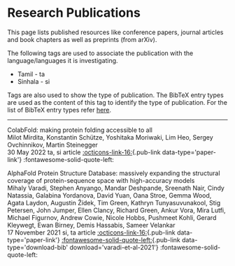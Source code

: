 <!-- @format -->

# Research Publications

This page lists published resources like conference papers, journal articles and book chapters as well as preprints (from arXiv).

The following tags are used to associate the publication with the language/languages it is investigating.

- Tamil - <lang>ta</lang>
- Sinhala - <lang>si</lang>

Tags are also used to show the type of publication. The BibTeX entry types are used as the content of this tag to identify the type of publication. For the list of BibTeX entry types refer [here](https://www.bibtex.com/e/entry-types/).

---
<!--  -->
<pub-title>ColabFold: making protein folding accessible to all</pub-title><br/>
<pub-authors>Milot Mirdita, Konstantin Schütze, Yoshitaka Moriwaki, Lim Heo, Sergey Ovchinnikov, Martin Steinegger </pub-authors><br/>
<pub-year>30 May 2022</pub-year> 
<lang>ta, si</lang> 
<entry-type>article</entry-type> 
[:octicons-link-16:](https://aclanthology.org/D19-1632/){.pub-link data-type='paper-link'}
<bibtex-copy  title='Copy to clipboard' data-clipboard-text='@article{Mirdita2022-ms,
  title    ={ColabFold: making protein folding accessible to all},
  author   ={Mirdita, Milot and Sch{\"u}tze, Konstantin and Moriwaki,
              Yoshitaka and Heo, Lim and Ovchinnikov, Sergey and Steinegger,
              Martin},
  journal  ={Nature Methods},
  volume   =  19,
  number   =  6,
  pages    ={679--682},
  month    =  jun,
  year     =  2022}'>:fontawesome-solid-quote-left:</bibtex-copy>
<!--  -->

<!--  -->
<pub-title>AlphaFold Protein Structure Database: massively expanding the structural coverage of protein-sequence space with high-accuracy models</pub-title><br/>
<pub-authors>Mihaly Varadi, Stephen Anyango, Mandar Deshpande, Sreenath Nair, Cindy Natassia, Galabina Yordanova, David Yuan, Oana Stroe, Gemma Wood, Agata Laydon, Augustin Žídek, Tim Green, Kathryn Tunyasuvunakool, Stig Petersen, John Jumper, Ellen Clancy, Richard Green, Ankur Vora, Mira Lutfi, Michael Figurnov, Andrew Cowie, Nicole Hobbs, Pushmeet Kohli, Gerard Kleywegt, Ewan Birney, Demis Hassabis, Sameer Velankar</pub-authors><br/>
<pub-year>17 November 2021</pub-year>
<lang>si, ta</lang> 
<entry-type>article</entry-type>
[:octicons-link-16:](https://academic.oup.com/nar/article/50/D1/D439/6430488){.pub-link data-type='paper-link'}
[:fontawesome-solid-quote-left:](./bib/varadi-et-al-2021.bib){.pub-link data-type='download-bib' download='varadi-et-al-2021'}
<bibtex-copy title='Copy to clipboard' data-clipboard-text='@article{10.1093/nar/gkab1061,
  author = {Varadi, Mihaly and Anyango, Stephen and Deshpande, Mandar and Nair, Sreenath and Natassia, Cindy and Yordanova, Galabina and Yuan, David and Stroe, Oana and Wood, Gemma and Laydon, Agata and Žídek, Augustin and Green, Tim and Tunyasuvunakool, Kathryn and Petersen, Stig and Jumper, John and Clancy, Ellen and Green, Richard and Vora, Ankur and Lutfi, Mira and Figurnov, Michael and Cowie, Andrew and Hobbs, Nicole and Kohli, Pushmeet and Kleywegt, Gerard and Birney, Ewan and Hassabis, Demis and Velankar, Sameer},
  title = "{AlphaFold Protein Structure Database: massively expanding the structural coverage of protein-sequence space with high-accuracy models}",
  journal = {Nucleic Acids Research},
  volume = {50},
  number = {D1},
  pages = {D439-D444},
  year = {2021},
  month = {11},
  abstract = "{The AlphaFold Protein Structure Database (AlphaFold DB, https://alphafold.ebi.ac.uk) is an openly accessible, extensive database of high-accuracy protein-structure predictions. Powered by AlphaFold v2.0 of DeepMind, it has enabled an unprecedented expansion of the structural coverage of the known protein-sequence space. AlphaFold DB provides programmatic access to and interactive visualization of predicted atomic coordinates, per-residue and pairwise model-confidence estimates and predicted aligned errors. The initial release of AlphaFold DB contains over 360,000 predicted structures across 21 model-organism proteomes, which will soon be expanded to cover most of the (over 100 million) representative sequences from the UniRef90 data set.The AlphaFold Protein Structure Database (AlphaFold DB, https://alphafold.ebi.ac.uk) is an extensive, public database of highly accurate protein structure models. The models are the products of AlphaFold2, an Artificial Intelligence algorithm developed by DeepMind. AlphaFold enabled scientists to investigate an unprecedented number of protein structures. The database we describe here provides access to these predicted models and information on their accuracy. The first version of AlphaFold DB contains over 360,000 models of 21 biologically essential species.}",
  issn = {0305-1048},
  doi = {10.1093/nar/gkab1061},
  url = {https://doi.org/10.1093/nar/gkab1061},
  eprint = {https://academic.oup.com/nar/article-pdf/50/D1/D439/43502749/gkab1061.pdf}}'>:fontawesome-solid-quote-left:</bibtex-copy>
<!--  -->
